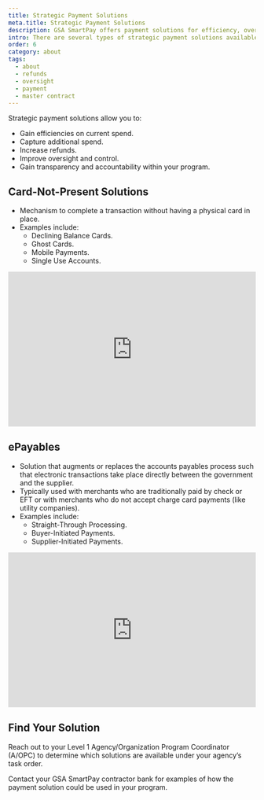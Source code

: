 ```yaml
---
title: Strategic Payment Solutions
meta.title: Strategic Payment Solutions
description: GSA SmartPay offers payment solutions for efficiency, oversight, refunds, and more.
intro: There are several types of strategic payment solutions available under the GSA SmartPay® 3 Master Contract. 
order: 6
category: about
tags:
  - about
  - refunds
  - oversight
  - payment
  - master contract
---
```


Strategic payment solutions allow you to:

- Gain efficiencies on current spend.
- Capture additional spend.
- Increase refunds.
- Improve oversight and control.
- Gain transparency and accountability within your program.


## Card-Not-Present Solutions

- Mechanism to complete a transaction without having a physical card in place. 
- Examples include:
  - Declining Balance Cards.
  - Ghost Cards.
  - Mobile Payments.
  - Single Use Accounts.

<iframe width="100%" height="315" src="https://www.youtube.com/embed/KmPUAw6CvD0?rel=0" title="YouTube video player" frameborder="0" allow="accelerometer; clipboard-write; encrypted-media; gyroscope; picture-in-picture; web-share" allowfullscreen sandbox="allow-scripts allow-same-origin allow-popups"></iframe>

## ePayables

- Solution that augments or replaces the accounts payables process such that electronic transactions take place directly between the government and the supplier.
- Typically used with merchants who are traditionally paid by check or EFT or with merchants who do not accept charge card payments (like utility companies).
- Examples include:
  - Straight-Through Processing.
  - Buyer-Initiated Payments.
  - Supplier-Initiated Payments.


<iframe width="100%" height="315" src="https://www.youtube.com/embed/9UQ3fCCW2pk?rel=0" title="YouTube video player" frameborder="0" allow="accelerometer; clipboard-write; encrypted-media; gyroscope; picture-in-picture; web-share" allowfullscreen sandbox="allow-scripts allow-same-origin allow-popups"></iframe>

## Find Your Solution

Reach out to your Level 1 Agency/Organization Program Coordinator (A/OPC) to determine which solutions are available under your agency’s task order.

Contact your GSA SmartPay contractor bank for examples of how the payment solution could be used in your program.
